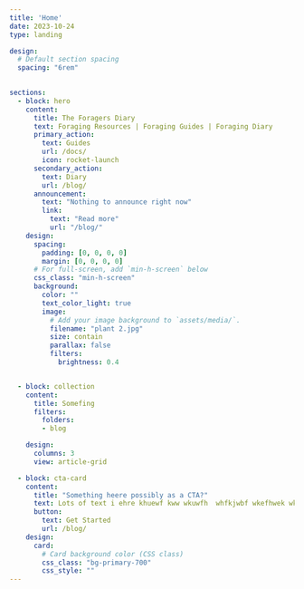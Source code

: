 ```yaml
---
title: 'Home'
date: 2023-10-24
type: landing

design:
  # Default section spacing
  spacing: "6rem"
  

sections:
  - block: hero
    content:
      title: The Foragers Diary
      text: Foraging Resources | Foraging Guides | Foraging Diary
      primary_action:
        text: Guides
        url: /docs/
        icon: rocket-launch
      secondary_action:
        text: Diary
        url: /blog/
      announcement:
        text: "Nothing to announce right now"
        link:
          text: "Read more"
          url: "/blog/"
    design:
      spacing:
        padding: [0, 0, 0, 0]
        margin: [0, 0, 0, 0]
      # For full-screen, add `min-h-screen` below
      css_class: "min-h-screen"
      background:
        color: ""
        text_color_light: true
        image:
          # Add your image background to `assets/media/`.
          filename: "plant 2.jpg"
          size: contain
          parallax: false
          filters:
            brightness: 0.4


  - block: collection
    content:
      title: Somefing
      filters: 
        folders:
        - blog

    design:
      columns: 3
      view: article-grid

  - block: cta-card
    content:
      title: "Something heere possibly as a CTA?"
      text: Lots of text i ehre khuewf kww wkuwfh  whfkjwbf wkefhwek wkfuwehgfkwef biwuehfwe wiuehfuwehf wkeufhwiuehfbkiwhef.
      button:
        text: Get Started
        url: /blog/
    design:
      card:
        # Card background color (CSS class)
        css_class: "bg-primary-700"
        css_style: ""
---
```


